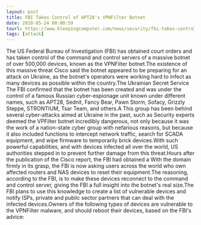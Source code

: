 ```yaml
---
layout: post
title: FBI Takes Control of APT28's VPNFilter Botnet
date: 2018-05-24 00:00:59
tourl: https://www.bleepingcomputer.com/news/security/fbi-takes-control-of-apt28s-vpnfilter-botnet/
tags: [attack]
---
```

The US Federal Bureau of Investigation (FBI) has obtained court orders and has taken control of the command and control servers of a massive botnet of over 500,000 devices, known as the VPNFilter botnet.The existence of this massive threat Cisco said the botnet appeared to be preparing for an attack on Ukraine, as the botnet's operators were working hard to infect as many devices as possible within the country.The Ukrainian Secret Service The FBI confirmed that the botnet has been created and was under the control of a famous Russian cyber-espionage unit known under different names, such as APT28, Sednit, Fancy Bear, Pawn Storm, Sofacy, Grizzly Steppe, STRONTIUM, Tsar Team, and others.A This group has been behind several cyber-attacks aimed at Ukraine in the past, such as Security experts deemed the VPFilter botnet incredibly dangerous, not only because it was the work of a nation-state cyber group with nefarious reasons, but because it also included functions to intercept network traffic, search for SCADA equipment, and wipe firmware to temporarily brick devices.With such powerful capabilities, and with devices infected all over the world, US authorities stepped in to prevent further damage from this threat.Hours after the publication of the Cisco report, the FBI had obtained a With the domain firmly in its grasp, the FBI is now asking users across the world who own affected routers and NAS devices to reset their equipment.The reasoning, according to the FBI, is to make these devices reconnect to the command and control server, giving the FBI a full insight into the botnet's real size.The FBI plans to use this knowledge to create a list of vulnerable devices and notify ISPs, private and public sector partners that can deal with the infected devices.Owners of the following types of devices are vulnerable to the VPNFilter malware, and should reboot their devices, based on the FBI's advice: